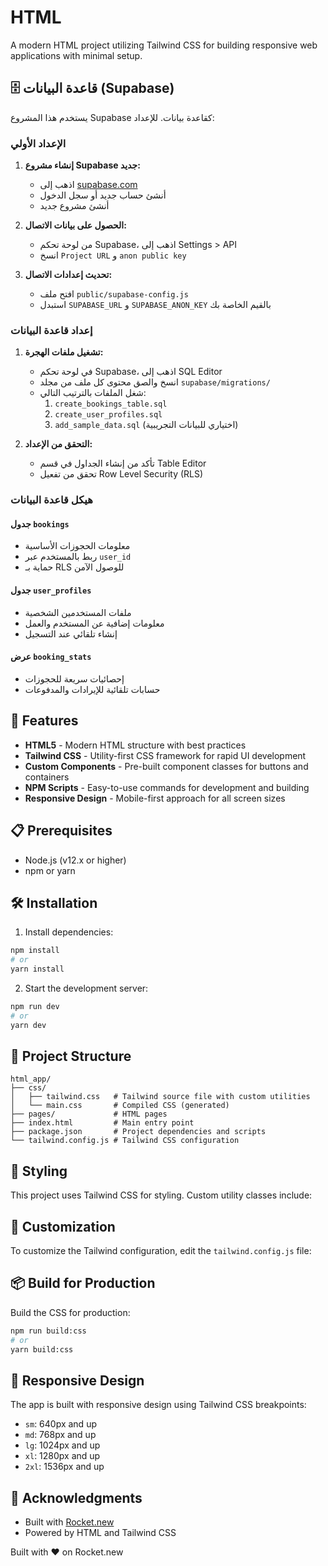 # HTML

A modern HTML project utilizing Tailwind CSS for building responsive web applications with minimal setup.

## 🗄️ قاعدة البيانات (Supabase)

يستخدم هذا المشروع Supabase كقاعدة بيانات. للإعداد:

### الإعداد الأولي

1. **إنشاء مشروع Supabase جديد:**
   - اذهب إلى [supabase.com](https://supabase.com)
   - أنشئ حساب جديد أو سجل الدخول
   - أنشئ مشروع جديد

2. **الحصول على بيانات الاتصال:**
   - من لوحة تحكم Supabase، اذهب إلى Settings > API
   - انسخ `Project URL` و `anon public key`

3. **تحديث إعدادات الاتصال:**
   - افتح ملف `public/supabase-config.js`
   - استبدل `SUPABASE_URL` و `SUPABASE_ANON_KEY` بالقيم الخاصة بك

### إعداد قاعدة البيانات

1. **تشغيل ملفات الهجرة:**
   - في لوحة تحكم Supabase، اذهب إلى SQL Editor
   - انسخ والصق محتوى كل ملف من مجلد `supabase/migrations/`
   - شغل الملفات بالترتيب التالي:
     1. `create_bookings_table.sql`
     2. `create_user_profiles.sql`
     3. `add_sample_data.sql` (اختياري للبيانات التجريبية)

2. **التحقق من الإعداد:**
   - تأكد من إنشاء الجداول في قسم Table Editor
   - تحقق من تفعيل Row Level Security (RLS)

### هيكل قاعدة البيانات

#### جدول `bookings`
- معلومات الحجوزات الأساسية
- ربط بالمستخدم عبر `user_id`
- حماية بـ RLS للوصول الآمن

#### جدول `user_profiles`
- ملفات المستخدمين الشخصية
- معلومات إضافية عن المستخدم والعمل
- إنشاء تلقائي عند التسجيل

#### عرض `booking_stats`
- إحصائيات سريعة للحجوزات
- حسابات تلقائية للإيرادات والمدفوعات

## 🚀 Features

- **HTML5** - Modern HTML structure with best practices
- **Tailwind CSS** - Utility-first CSS framework for rapid UI development
- **Custom Components** - Pre-built component classes for buttons and containers
- **NPM Scripts** - Easy-to-use commands for development and building
- **Responsive Design** - Mobile-first approach for all screen sizes

## 📋 Prerequisites

- Node.js (v12.x or higher)
- npm or yarn

## 🛠️ Installation

1. Install dependencies:
```bash
npm install
# or
yarn install
```

2. Start the development server:
```bash
npm run dev
# or
yarn dev
```

## 📁 Project Structure

```
html_app/
├── css/
│   ├── tailwind.css   # Tailwind source file with custom utilities
│   └── main.css       # Compiled CSS (generated)
├── pages/             # HTML pages
├── index.html         # Main entry point
├── package.json       # Project dependencies and scripts
└── tailwind.config.js # Tailwind CSS configuration
```

## 🎨 Styling

This project uses Tailwind CSS for styling. Custom utility classes include:


## 🧩 Customization

To customize the Tailwind configuration, edit the `tailwind.config.js` file:


## 📦 Build for Production

Build the CSS for production:

```bash
npm run build:css
# or
yarn build:css
```

## 📱 Responsive Design

The app is built with responsive design using Tailwind CSS breakpoints:

- `sm`: 640px and up
- `md`: 768px and up
- `lg`: 1024px and up
- `xl`: 1280px and up
- `2xl`: 1536px and up

## 🙏 Acknowledgments

- Built with [Rocket.new](https://rocket.new)
- Powered by HTML and Tailwind CSS

Built with ❤️ on Rocket.new
